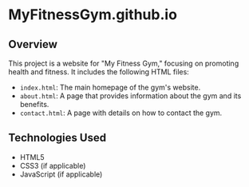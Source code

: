 # MyFitnessGym.github.io

## Overview
This project is a website for "My Fitness Gym," focusing on promoting health and fitness. It includes the following HTML files:
- `index.html`: The main homepage of the gym's website.
- `about.html`: A page that provides information about the gym and its benefits.
- `contact.html`: A page with details on how to contact the gym.

## Technologies Used
- HTML5
- CSS3 (if applicable)
- JavaScript (if applicable)
